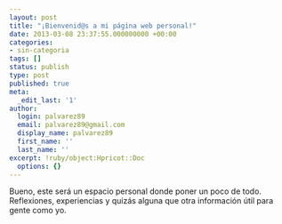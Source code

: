 ```yaml
---
layout: post
title: "¡Bienvenid@s a mi página web personal!"
date: 2013-03-08 23:37:55.000000000 +00:00
categories:
- sin-categoria
tags: []
status: publish
type: post
published: true
meta:
  _edit_last: '1'
author:
  login: palvarez89
  email: palvarez89@gmail.com
  display_name: palvarez89
  first_name: ''
  last_name: ''
excerpt: !ruby/object:Hpricot::Doc
  options: {}
---
```

Bueno, este será un espacio personal donde poner un poco de todo. Reflexiones,
experiencias y quizás alguna que otra información útil para gente como yo.
